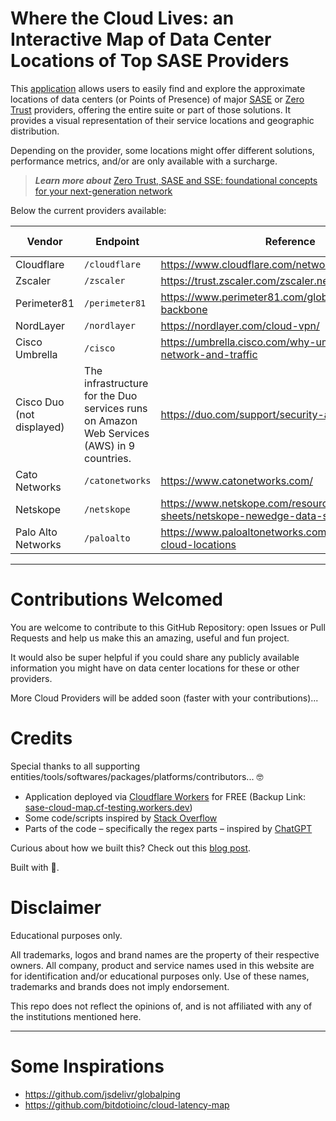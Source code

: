 # Where the Cloud Lives: an Interactive Map of Data Center Locations of Top SASE Providers

This [application](https://sasecloudmap.com/) allows users to easily find and explore the approximate locations of data centers (or Points of Presence) of major [SASE](https://www.cloudflare.com/learning/access-management/what-is-sase/) or [Zero Trust](https://www.cloudflare.com/learning/security/glossary/what-is-zero-trust/) providers, offering the entire suite or part of those solutions. It provides a visual representation of their service locations and geographic distribution.

Depending on the provider, some locations might offer different solutions, performance metrics, and/or are only available with a surcharge.

> **_Learn more about_** [Zero Trust, SASE and SSE: foundational concepts for your next-generation network](https://blog.cloudflare.com/zero-trust-sase-and-sse-foundational-concepts-for-your-next-generation-network/)

Below the current providers available:

| Vendor                    | Endpoint                                                                                  | Reference                                                                  | Auto-Updated    |
| ------------------------- | ----------------------------------------------------------------------------------------- | -------------------------------------------------------------------------- | -------------- |
| Cloudflare                | `/cloudflare`                                                                             | https://www.cloudflare.com/network/                                        | ✅ |
| Zscaler                   | `/zscaler`                                                                                | https://trust.zscaler.com/zscaler.net/data-center-map                      | ✅ |
| Perimeter81               | `/perimeter81`                                                                            | https://www.perimeter81.com/global-datacenter-backbone                     | ✅ |
| NordLayer                 | `/nordlayer`                                                                              | https://nordlayer.com/cloud-vpn/                                           | ✅ |
| Cisco Umbrella            | `/cisco`                                                                                  | https://umbrella.cisco.com/why-umbrella/global-network-and-traffic         | ✅ |
| Cisco Duo (not displayed) | The infrastructure for the Duo services runs on Amazon Web Services (AWS) in 9 countries. | https://duo.com/support/security-and-reliability                           | n/a |
| Cato Networks             | `/catonetworks`                                                                           | https://www.catonetworks.com/                                              | ✅ |
| Netskope                  | `/netskope`                                                                               | https://www.netskope.com/resources/data-sheets/netskope-newedge-data-sheet | ❌ |
| Palo Alto Networks        | `/paloalto`                                                                               | https://www.paloaltonetworks.com/products/regional-cloud-locations         | 🚧 |

---

# Contributions Welcomed

You are welcome to contribute to this GitHub Repository: open Issues or Pull Requests and help us make this an amazing, useful and fun project.

It would also be super helpful if you could share any publicly available information you might have on data center locations for these or other providers.

More Cloud Providers will be added soon (faster with your contributions)...

# Credits

Special thanks to all supporting entities/tools/softwares/packages/platforms/contributors... 🤓

- Application deployed via [Cloudflare Workers](https://workers.cloudflare.com/) for FREE (Backup Link: [sase-cloud-map.cf-testing.workers.dev](https://sase-cloud-map.cf-testing.workers.dev/))
- Some code/scripts inspired by [Stack Overflow](https://stackoverflow.com/)
- Parts of the code – specifically the regex parts – inspired by [ChatGPT](https://openai.com/blog/chatgpt/)

Curious about how we built this? Check out this [blog post](https://davidtofan.com/articles/interactive-map-cloud-data-center-locations/).

Built with 🧡.

# Disclaimer

Educational purposes only.

All trademarks, logos and brand names are the property of their respective owners. All company, product and service names used in this website are for identification and/or educational purposes only. Use of these names, trademarks and brands does not imply endorsement.

This repo does not reflect the opinions of, and is not affiliated with any of the institutions mentioned here.

---

# Some Inspirations

- https://github.com/jsdelivr/globalping
- https://github.com/bitdotioinc/cloud-latency-map
